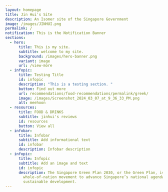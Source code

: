 ```yaml
---
layout: homepage
title: Jin Hui's Site
description: An Isomer site of the Singapore Government
image: /images/JINHUI.png
permalink: /
notification: This is the Notification Banner
sections:
  - hero:
      title: This is my site.
      subtitle: welcome to my site.
      background: /images/hero-banner.png
      variant: image
      url: /view-more
  - infopic:
      title: Testing Title
      id: infopic
      description: "This is a testing section. "
      button: Find out more
      url: recommendations/food-recommendations/permalink/greek/
      image: /images/Screenshot_2024_03_07_at_9_36_33_PM.png
      alt: meehoon
  - resources:
      title: FOOD & DRINKS
      subtitle: jinhui's reviews
      id: resources
      button: View all
  - infobar:
      title: Infobar
      subtitle: Add informational text
      id: infobar
      description: Infobar description
  - infopic:
      title: Infopic
      subtitle: Add an image and text
      id: infopic
      description: The Singapore Green Plan 2030, or the Green Plan, is a
        whole-of-nation movement to advance Singapore’s national agenda on
        sustainable development.
---
```

